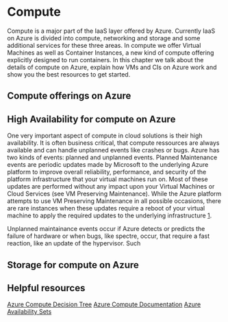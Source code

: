 # Compute

Compute is a major part of the IaaS layer offered by Azure. Currently IaaS on Azure is divided into compute, networking and storage and some additional services for these three areas. In compute we offer Virtual Machines as well as Container Instances, a new kind of compute offering explicitly designed to run containers. In this chapter we talk about the details of compute on Azure, explain how VMs and CIs on Azure work and show you the best resources to get started.

## Compute offerings on Azure

## High Availability for compute on Azure

One very important aspect of compute in cloud solutions is their high availability. It is often business critical, that compute ressources are always available and can handle unplanned events like crashes or bugs. Azure has two kinds of events: planned and unplanned events. Planned Maintenance events are periodic updates made by Microsoft to the underlying Azure platform to improve overall reliability, performance, and security of the platform infrastructure that your virtual machines run on. Most of these updates are performed without any impact upon your Virtual Machines or Cloud Services (see VM Preserving Maintenance). While the Azure platform attempts to use VM Preserving Maintenance in all possible occasions, there are rare instances when these updates require a reboot of your virtual machine to apply the required updates to the underlying infrastructure [1](https://docs.microsoft.com/en-us/azure/virtual-machines/windows/manage-availability).

Unplanned maintainance events occur if Azure detects or predicts the failure of hardware or when bugs, like spectre, occur, that require a fast reaction, like an update of the hypervisor. Such 

## Storage for compute on Azure

## Helpful resources

[Azure Compute Decision Tree](https://docs.microsoft.com/en-us/azure/architecture/guide/technology-choices/compute-decision-tree)
[Azure Compute Documentation](https://docs.microsoft.com/en-us/azure/virtual-machines/)
[Azure Availability Sets](https://docs.microsoft.com/en-us/azure/virtual-machines/windows/manage-availability)